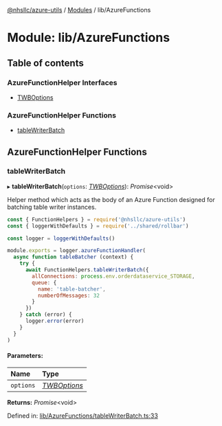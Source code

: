 [@nhsllc/azure-utils](../README.md) / [Modules](../modules.md) / lib/AzureFunctions

# Module: lib/AzureFunctions

## Table of contents

### AzureFunctionHelper Interfaces

- [TWBOptions](../interfaces/lib_azurefunctions.twboptions.md)

### AzureFunctionHelper Functions

- [tableWriterBatch](lib_azurefunctions.md#tablewriterbatch)

## AzureFunctionHelper Functions

### tableWriterBatch

▸ **tableWriterBatch**(`options`: [*TWBOptions*](../interfaces/lib_azurefunctions.twboptions.md)): *Promise*<void\>

Helper method which acts as the body of an Azure Function designed for batching table writer instances.

```javascript
const { FunctionHelpers } = require('@nhsllc/azure-utils')
const { loggerWithDefaults } = require('../shared/rollbar')

const logger = loggerWithDefaults()

module.exports = logger.azureFunctionHandler(
  async function tableBatcher (context) {
    try {
      await FunctionHelpers.tableWriterBatch({
        allConnections: process.env.orderdataservice_STORAGE,
        queue: {
          name: 'table-batcher',
          numberOfMessages: 32
        }
      })
    } catch (error) {
      logger.error(error)
    }
  }
)
```

#### Parameters:

Name | Type |
:------ | :------ |
`options` | [*TWBOptions*](../interfaces/lib_azurefunctions.twboptions.md) |

**Returns:** *Promise*<void\>

Defined in: [lib/AzureFunctions/tableWriterBatch.ts:33](https://github.com/nhsllc/azure-utils/blob/1d75559/lib/AzureFunctions/tableWriterBatch.ts#L33)
